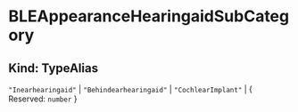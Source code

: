 # **BLEAppearanceHearingaidSubCategory**

## **Kind: TypeAlias**

`"Inearhearingaid"` | `"Behindearhearingaid"` | `"CochlearImplant"` | {
Reserved: `number` }
